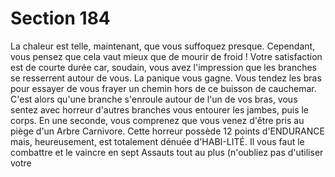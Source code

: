 # Section 184

La chaleur est telle, maintenant, que vous suffoquez presque. 
Cependant, vous pensez que cela vaut mieux que de mourir de 
froid ! Votre satisfaction est de courte durée car, soudain, vous 
avez l'impression que les branches se resserrent autour de vous. 
La panique vous gagne. Vous tendez les bras pour essayer de 
vous frayer un chemin hors de ce buisson de cauchemar. C'est 
alors qu'une branche s'enroule autour de l'un de vos bras, vous 
sentez avec horreur d'autres branches vous entourer les jambes, 
puis le corps. En une seconde, vous comprenez que vous venez 
d'être pris au piège d'un Arbre Carnivore. Cette horreur possède 
12 points d'ENDURANCE mais, heureusement, est totalement 
dénuée d'HABI-LITÉ. Il vous faut le combattre et le vaincre en 
sept Assauts tout au plus (n'oubliez pas d'utiliser votre